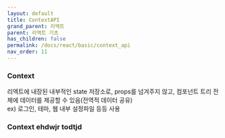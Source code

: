```yaml
---
layout: default
title: ContextAPI
grand_parent: 리액트
parent: 리액트 기초
has_children: false
permalink: /docs/react/basic/context_api
nav_order: 11
---
```



### **Context**
리엑트에 내장된 내부적인 state 저장소로, props를 넘겨주지 않고, 컴포넌트 트리 전체에 데이터를 제공할 수 있음(전역적 데이터 공유)  
ex) 로그인, 테마, 웹 내부 설정파일 등등 사용







### **Context ehdwjr todtjd**
